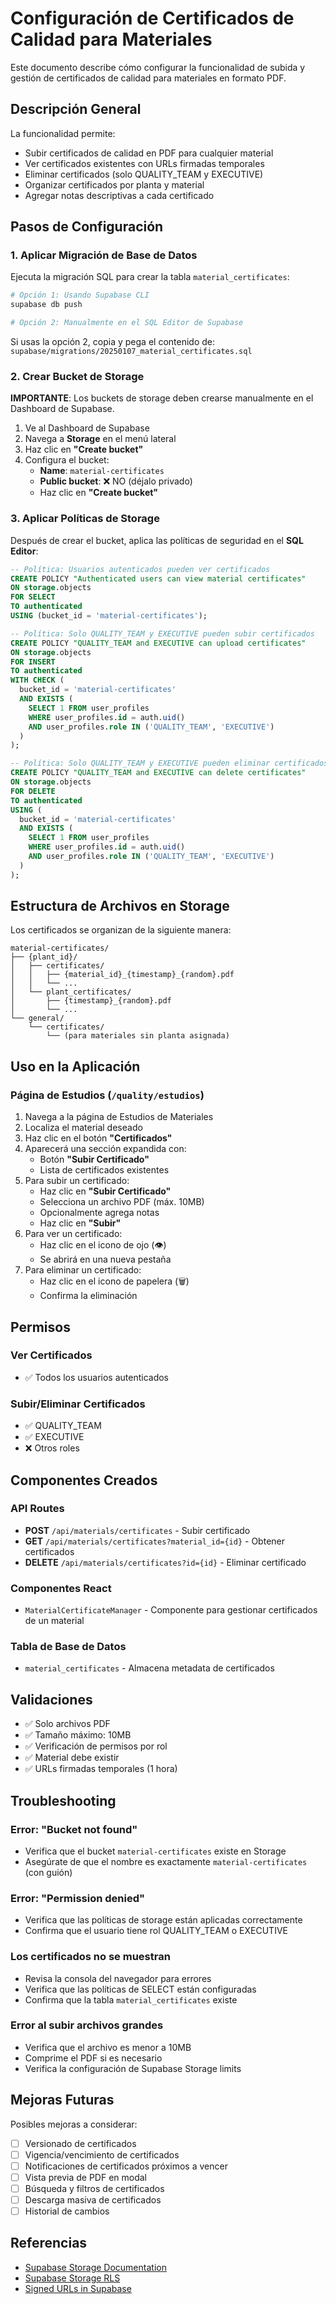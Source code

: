 # Configuración de Certificados de Calidad para Materiales

Este documento describe cómo configurar la funcionalidad de subida y gestión de certificados de calidad para materiales en formato PDF.

## Descripción General

La funcionalidad permite:
- Subir certificados de calidad en PDF para cualquier material
- Ver certificados existentes con URLs firmadas temporales
- Eliminar certificados (solo QUALITY_TEAM y EXECUTIVE)
- Organizar certificados por planta y material
- Agregar notas descriptivas a cada certificado

## Pasos de Configuración

### 1. Aplicar Migración de Base de Datos

Ejecuta la migración SQL para crear la tabla `material_certificates`:

```bash
# Opción 1: Usando Supabase CLI
supabase db push

# Opción 2: Manualmente en el SQL Editor de Supabase
```

Si usas la opción 2, copia y pega el contenido de:
`supabase/migrations/20250107_material_certificates.sql`

### 2. Crear Bucket de Storage

**IMPORTANTE**: Los buckets de storage deben crearse manualmente en el Dashboard de Supabase.

1. Ve al Dashboard de Supabase
2. Navega a **Storage** en el menú lateral
3. Haz clic en **"Create bucket"**
4. Configura el bucket:
   - **Name**: `material-certificates`
   - **Public bucket**: ❌ NO (déjalo privado)
   - Haz clic en **"Create bucket"**

### 3. Aplicar Políticas de Storage

Después de crear el bucket, aplica las políticas de seguridad en el **SQL Editor**:

```sql
-- Política: Usuarios autenticados pueden ver certificados
CREATE POLICY "Authenticated users can view material certificates"
ON storage.objects
FOR SELECT
TO authenticated
USING (bucket_id = 'material-certificates');

-- Política: Solo QUALITY_TEAM y EXECUTIVE pueden subir certificados
CREATE POLICY "QUALITY_TEAM and EXECUTIVE can upload certificates"
ON storage.objects
FOR INSERT
TO authenticated
WITH CHECK (
  bucket_id = 'material-certificates' 
  AND EXISTS (
    SELECT 1 FROM user_profiles
    WHERE user_profiles.id = auth.uid()
    AND user_profiles.role IN ('QUALITY_TEAM', 'EXECUTIVE')
  )
);

-- Política: Solo QUALITY_TEAM y EXECUTIVE pueden eliminar certificados
CREATE POLICY "QUALITY_TEAM and EXECUTIVE can delete certificates"
ON storage.objects
FOR DELETE
TO authenticated
USING (
  bucket_id = 'material-certificates'
  AND EXISTS (
    SELECT 1 FROM user_profiles
    WHERE user_profiles.id = auth.uid()
    AND user_profiles.role IN ('QUALITY_TEAM', 'EXECUTIVE')
  )
);
```

## Estructura de Archivos en Storage

Los certificados se organizan de la siguiente manera:

```
material-certificates/
├── {plant_id}/
│   ├── certificates/
│   │   ├── {material_id}_{timestamp}_{random}.pdf
│   │   └── ...
│   └── plant_certificates/
│       ├── {timestamp}_{random}.pdf
│       └── ...
└── general/
    └── certificates/
        └── (para materiales sin planta asignada)
```

## Uso en la Aplicación

### Página de Estudios (`/quality/estudios`)

1. Navega a la página de Estudios de Materiales
2. Localiza el material deseado
3. Haz clic en el botón **"Certificados"**
4. Aparecerá una sección expandida con:
   - Botón **"Subir Certificado"**
   - Lista de certificados existentes
5. Para subir un certificado:
   - Haz clic en **"Subir Certificado"**
   - Selecciona un archivo PDF (máx. 10MB)
   - Opcionalmente agrega notas
   - Haz clic en **"Subir"**
6. Para ver un certificado:
   - Haz clic en el icono de ojo (👁️)
   - Se abrirá en una nueva pestaña
7. Para eliminar un certificado:
   - Haz clic en el icono de papelera (🗑️)
   - Confirma la eliminación

## Permisos

### Ver Certificados
- ✅ Todos los usuarios autenticados

### Subir/Eliminar Certificados
- ✅ QUALITY_TEAM
- ✅ EXECUTIVE
- ❌ Otros roles

## Componentes Creados

### API Routes

- **POST** `/api/materials/certificates` - Subir certificado
- **GET** `/api/materials/certificates?material_id={id}` - Obtener certificados
- **DELETE** `/api/materials/certificates?id={id}` - Eliminar certificado

### Componentes React

- `MaterialCertificateManager` - Componente para gestionar certificados de un material

### Tabla de Base de Datos

- `material_certificates` - Almacena metadata de certificados

## Validaciones

- ✅ Solo archivos PDF
- ✅ Tamaño máximo: 10MB
- ✅ Verificación de permisos por rol
- ✅ Material debe existir
- ✅ URLs firmadas temporales (1 hora)

## Troubleshooting

### Error: "Bucket not found"
- Verifica que el bucket `material-certificates` existe en Storage
- Asegúrate de que el nombre es exactamente `material-certificates` (con guión)

### Error: "Permission denied"
- Verifica que las políticas de storage están aplicadas correctamente
- Confirma que el usuario tiene rol QUALITY_TEAM o EXECUTIVE

### Los certificados no se muestran
- Revisa la consola del navegador para errores
- Verifica que las políticas de SELECT están configuradas
- Confirma que la tabla `material_certificates` existe

### Error al subir archivos grandes
- Verifica que el archivo es menor a 10MB
- Comprime el PDF si es necesario
- Verifica la configuración de Supabase Storage limits

## Mejoras Futuras

Posibles mejoras a considerar:
- [ ] Versionado de certificados
- [ ] Vigencia/vencimiento de certificados
- [ ] Notificaciones de certificados próximos a vencer
- [ ] Vista previa de PDF en modal
- [ ] Búsqueda y filtros de certificados
- [ ] Descarga masiva de certificados
- [ ] Historial de cambios

## Referencias

- [Supabase Storage Documentation](https://supabase.com/docs/guides/storage)
- [Supabase Storage RLS](https://supabase.com/docs/guides/storage/security/access-control)
- [Signed URLs in Supabase](https://supabase.com/docs/guides/storage/serving/downloads)

